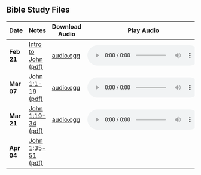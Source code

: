 ## Bible Study Files

Date|Notes|Download Audio|Play Audio
--|--|--|--|
**Feb 21**|[Intro to John (pdf)](https://github.com/MidnightJava/reston-home-group/raw/main/bible-study/2025_Feb_21/Intro_to_John.pdf)|[audio.ogg](https://github.com/MidnightJava/reston-home-group/raw/refs/heads/main/bible-study/2025_Feb_21/audio.ogg)|<audio controls src="https://github.com/MidnightJava/reston-home-group/raw/refs/heads/main/bible-study/2025_Feb_21/audio.ogg"></audio>
**Mar 07**|[John 1:1-18 (pdf)](https://github.com/MidnightJava/reston-home-group/raw/main/bible-study/2025_Mar_07/John_1_Prologue.pdf)|[audio.ogg](https://github.com/MidnightJava/reston-home-group/raw/refs/heads/main/bible-study/2025_Mar_07/audio.ogg)|<audio controls src="https://github.com/MidnightJava/reston-home-group/raw/refs/heads/main/bible-study/2025_Mar_07/audio.ogg"></audio>
**Mar 21**|[John 1:19-34 (pdf)](https://github.com/MidnightJava/reston-home-group/raw/main/bible-study/2025_Mar_21/John_1_19-34.pdf)|[audio.ogg](https://github.com/MidnightJava/reston-home-group/raw/refs/heads/main/bible-study/2025_Mar_21/audio.ogg)|<audio controls src="https://github.com/MidnightJava/reston-home-group/raw/refs/heads/main/bible-study/2025_Mar_21/audio.ogg"></audio>
**Apr 04**|[John 1:35-51 (pdf)](https://github.com/MidnightJava/reston-home-group/raw/main/bible-study/2025_Apr_04/John_1_35-51.pdf)||

